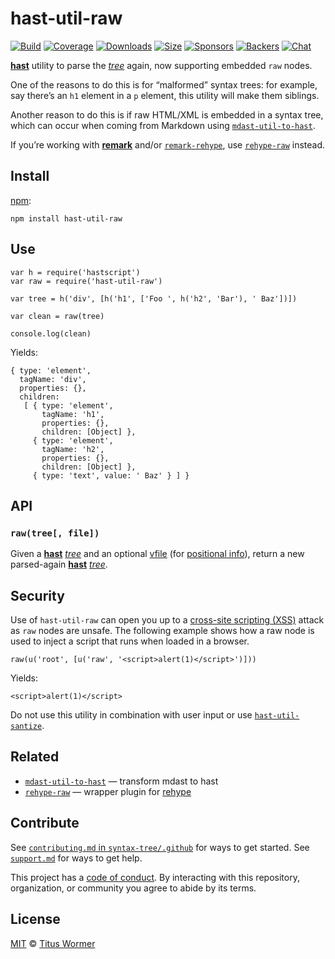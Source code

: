 hast-util-raw
=============

[![Build](https://img.shields.io/travis/syntax-tree/hast-util-raw.svg)](https://travis-ci.org/syntax-tree/hast-util-raw) [![Coverage](https://img.shields.io/codecov/c/github/syntax-tree/hast-util-raw.svg)](https://codecov.io/github/syntax-tree/hast-util-raw) [![Downloads](https://img.shields.io/npm/dm/hast-util-raw.svg)](https://www.npmjs.com/package/hast-util-raw) [![Size](https://img.shields.io/bundlephobia/minzip/hast-util-raw.svg)](https://bundlephobia.com/result?p=hast-util-raw) [![Sponsors](https://opencollective.com/unified/sponsors/badge.svg)](https://opencollective.com/unified) [![Backers](https://opencollective.com/unified/backers/badge.svg)](https://opencollective.com/unified) [![Chat](https://img.shields.io/badge/chat-discussions-success.svg)](https://github.com/syntax-tree/unist/discussions)

[**hast**](https://github.com/syntax-tree/hast) utility to parse the [*tree*](https://github.com/syntax-tree/unist#tree) again, now supporting embedded `raw` nodes.

One of the reasons to do this is for “malformed” syntax trees: for example, say there’s an `h1` element in a `p` element, this utility will make them siblings.

Another reason to do this is if raw HTML/XML is embedded in a syntax tree, which can occur when coming from Markdown using [`mdast-util-to-hast`](https://github.com/syntax-tree/mdast-util-to-hast).

If you’re working with [**remark**](https://github.com/remarkjs/remark) and/or [`remark-rehype`](https://github.com/remarkjs/remark-rehype), use [`rehype-raw`](https://github.com/rehypejs/rehype-raw) instead.

Install
-------

[npm](https://docs.npmjs.com/cli/install):

    npm install hast-util-raw

Use
---

    var h = require('hastscript')
    var raw = require('hast-util-raw')

    var tree = h('div', [h('h1', ['Foo ', h('h2', 'Bar'), ' Baz'])])

    var clean = raw(tree)

    console.log(clean)

Yields:

    { type: 'element',
      tagName: 'div',
      properties: {},
      children:
       [ { type: 'element',
           tagName: 'h1',
           properties: {},
           children: [Object] },
         { type: 'element',
           tagName: 'h2',
           properties: {},
           children: [Object] },
         { type: 'text', value: ' Baz' } ] }

API
---

### `raw(tree[, file])`

Given a [**hast**](https://github.com/syntax-tree/hast) [*tree*](https://github.com/syntax-tree/unist#tree) and an optional [vfile](https://github.com/vfile/vfile) (for [positional info](https://github.com/syntax-tree/unist#positional-information)), return a new parsed-again [**hast**](https://github.com/syntax-tree/hast) [*tree*](https://github.com/syntax-tree/unist#tree).

Security
--------

Use of `hast-util-raw` can open you up to a [cross-site scripting (XSS)](https://en.wikipedia.org/wiki/Cross-site_scripting) attack as `raw` nodes are unsafe. The following example shows how a raw node is used to inject a script that runs when loaded in a browser.

    raw(u('root', [u('raw', '<script>alert(1)</script>')]))

Yields:

    <script>alert(1)</script>

Do not use this utility in combination with user input or use [`hast-util-santize`](https://github.com/syntax-tree/hast-util-sanitize).

Related
-------

-   [`mdast-util-to-hast`](https://github.com/syntax-tree/mdast-util-to-hast) — transform mdast to hast
-   [`rehype-raw`](https://github.com/rehypejs/rehype-raw) — wrapper plugin for [rehype](https://github.com/rehypejs/rehype)

Contribute
----------

See [`contributing.md` in `syntax-tree/.github`](https://github.com/syntax-tree/.github/blob/HEAD/contributing.md) for ways to get started. See [`support.md`](https://github.com/syntax-tree/.github/blob/HEAD/support.md) for ways to get help.

This project has a [code of conduct](https://github.com/syntax-tree/.github/blob/HEAD/code-of-conduct.md). By interacting with this repository, organization, or community you agree to abide by its terms.

License
-------

[MIT](license) © [Titus Wormer](https://wooorm.com)

